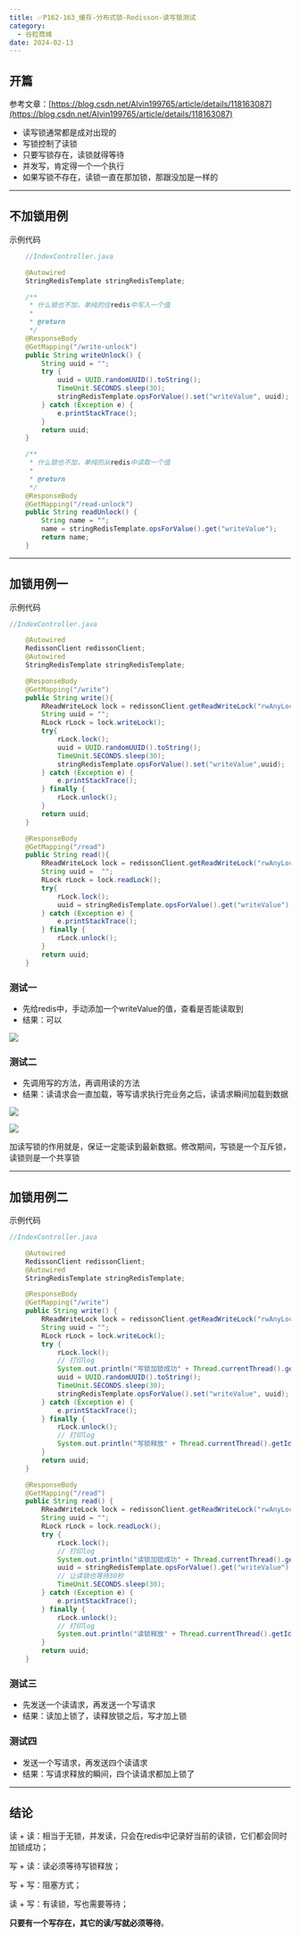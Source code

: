 ```yaml
---
title: ✅P162-163_缓存-分布式锁-Redisson-读写锁测试
category:
  - 谷粒商城
date: 2024-02-13
---
```


<!-- more -->

## 开篇

参考文章：[https://blog.csdn.net/Alvin199765/article/details/118163087](https://blog.csdn.net/Alvin199765/article/details/118163087)

- 读写锁通常都是成对出现的
- 写锁控制了读锁
- 只要写锁存在，读锁就得等待
- 并发写，肯定得一个一个执行
- 如果写锁不存在，读锁一直在那加锁，那跟没加是一样的

---

## 不加锁用例

示例代码

```java
	//IndexController.java

	@Autowired
	StringRedisTemplate stringRedisTemplate;

	/**
     * 什么锁也不加，单纯的往redis中写入一个值
     *
     * @return
     */
    @ResponseBody
    @GetMapping("/write-unlock")
    public String writeUnlock() {
        String uuid = "";
        try {
            uuid = UUID.randomUUID().toString();
            TimeUnit.SECONDS.sleep(30);
            stringRedisTemplate.opsForValue().set("writeValue", uuid);
        } catch (Exception e) {
            e.printStackTrace();
        }
        return uuid;
    }

    /**
     * 什么锁也不加，单纯的从redis中读取一个值
     *
     * @return
     */
    @ResponseBody
    @GetMapping("/read-unlock")
    public String readUnlock() {
        String name = "";
        name = stringRedisTemplate.opsForValue().get("writeValue");
        return name;
    }
```

---

## 加锁用例一

示例代码

```java
//IndexController.java

	@Autowired
	RedissonClient redissonClient;
	@Autowired
	StringRedisTemplate stringRedisTemplate;

	@ResponseBody
    @GetMapping("/write")
    public String write(){
        RReadWriteLock lock = redissonClient.getReadWriteLock("rwAnyLock");
        String uuid = "";
        RLock rLock = lock.writeLock();
        try{
            rLock.lock();
            uuid = UUID.randomUUID().toString();
            TimeUnit.SECONDS.sleep(30);
            stringRedisTemplate.opsForValue().set("writeValue",uuid);
        } catch (Exception e) {
            e.printStackTrace();
        } finally {
            rLock.unlock();
        }
        return uuid;
    }

    @ResponseBody
    @GetMapping("/read")
    public String read(){
        RReadWriteLock lock = redissonClient.getReadWriteLock("rwAnyLock");
        String uuid =  "";
        RLock rLock = lock.readLock();
        try{
            rLock.lock();
            uuid = stringRedisTemplate.opsForValue().get("writeValue");
        } catch (Exception e) {
            e.printStackTrace();
        } finally {
            rLock.unlock();
        }
        return uuid;
    }
```

### 测试一

- 先给redis中，手动添加一个writeValue的值，查看是否能读取到
- 结果：可以

![](https://cfmall-hello.oss-cn-beijing.aliyuncs.com/img/202311/73469563335f6b73f6aeab88262c6705.png#id=VxXWQ&originHeight=106&originWidth=361&originalType=binary&ratio=1&rotation=0&showTitle=false&status=done&style=none&title=)

### 测试二

- 先调用写的方法，再调用读的方法
- 结果：读请求会一直加载，等写请求执行完业务之后，读请求瞬间加载到数据

![](https://cfmall-hello.oss-cn-beijing.aliyuncs.com/img/202311/384788d6556523ff41eafd58d5ae900f.png#id=iyUs2&originHeight=117&originWidth=406&originalType=binary&ratio=1&rotation=0&showTitle=false&status=done&style=none&title=)

![](https://cfmall-hello.oss-cn-beijing.aliyuncs.com/img/202311/cb0bf76a7428c87bfec6d0d336e0df6e.png#id=Faqdy&originHeight=118&originWidth=374&originalType=binary&ratio=1&rotation=0&showTitle=false&status=done&style=none&title=)

加读写锁的作用就是，保证一定能读到最新数据。修改期间，写锁是一个互斥锁，读锁则是一个共享锁

---

## 加锁用例二

示例代码

```java
//IndexController.java

	@Autowired
	RedissonClient redissonClient;
	@Autowired
	StringRedisTemplate stringRedisTemplate;

	@ResponseBody
    @GetMapping("/write")
    public String write() {
        RReadWriteLock lock = redissonClient.getReadWriteLock("rwAnyLock");
        String uuid = "";
        RLock rLock = lock.writeLock();
        try {
            rLock.lock();
            // 打印log
            System.out.println("写锁加锁成功" + Thread.currentThread().getId());
            uuid = UUID.randomUUID().toString();
            TimeUnit.SECONDS.sleep(30);
            stringRedisTemplate.opsForValue().set("writeValue", uuid);
        } catch (Exception e) {
            e.printStackTrace();
        } finally {
            rLock.unlock();
            // 打印log
            System.out.println("写锁释放" + Thread.currentThread().getId());
        }
        return uuid;
    }

    @ResponseBody
    @GetMapping("/read")
    public String read() {
        RReadWriteLock lock = redissonClient.getReadWriteLock("rwAnyLock");
        String uuid = "";
        RLock rLock = lock.readLock();
        try {
            rLock.lock();
            // 打印log
            System.out.println("读锁加锁成功" + Thread.currentThread().getId());
            uuid = stringRedisTemplate.opsForValue().get("writeValue");
            // 让读锁也等待30秒
            TimeUnit.SECONDS.sleep(30);
        } catch (Exception e) {
            e.printStackTrace();
        } finally {
            rLock.unlock();
            // 打印log
            System.out.println("读锁释放" + Thread.currentThread().getId());
        }
        return uuid;
    }
```

### 测试三

- 先发送一个读请求，再发送一个写请求
- 结果：读加上锁了，读释放锁之后，写才加上锁

### 测试四

- 发送一个写请求，再发送四个读请求
- 结果：写请求释放的瞬间，四个读请求都加上锁了

---

## 结论

读 + 读：相当于无锁，并发读，只会在redis中记录好当前的读锁，它们都会同时加锁成功；

写 + 读：读必须等待写锁释放；

写 + 写：阻塞方式；

读 + 写：有读锁，写也需要等待；

**只要有一个写存在，其它的读/写就必须等待**。
